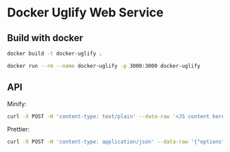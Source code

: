 # Docker Uglify Web Service

## Build with docker

```bash
docker build -t docker-uglify .

docker run --rm --name docker-uglify -p 3000:3000 docker-uglify
```

## API

Minify:

```bash
curl -X POST -H 'content-type: text/plain' --data-raw '<JS content here>' 'http://localhost:3000/minify'
```

Prettier:

```bash
curl -X POST -H 'content-type: application/json' --data-raw '{"options":[],"contents":"function   foo() { }"}' 'http://localhost:3000/prettier'
```
